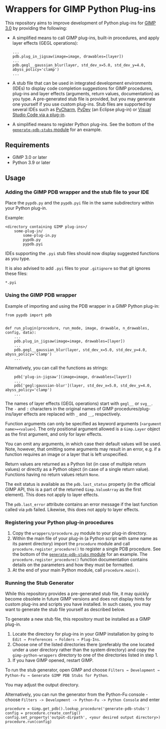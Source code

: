 # Wrappers for GIMP Python Plug-ins

This repository aims to improve development of Python plug-ins for [GIMP 3.0](https://www.gimp.org/downloads/devel/) by providing the following:

* A simplified means to call GIMP plug-ins, built-in procedures, and apply layer effects (GEGL operations):
  ```
  ...
  pdb.plug_in_jigsaw(image=image, drawables=[layer])
  ...
  pdb.gegl__gaussian_blur(layer, std_dev_x=5.0, std_dev_y=4.0, abyss_policy='clamp')
  ...
  ```

* A stub file that can be used in integrated development environments (IDEs) to display code completion suggestions for GIMP procedures, plug-ins and layer effects (arguments, return values, documentation) as you type. A pre-generated stub file is provided, but you may generate one yourself if you use custom plug-ins. Stub files are supported by several IDEs such as [PyCharm](https://www.jetbrains.com/help/pycharm/stubs.html), [PyDev](https://www.pydev.org/manual_101_install.html) (an Eclipse plug-in) or [Visual Studio Code via a plug-in](https://marketplace.visualstudio.com/items?itemName=ms-python.vscode-pylance).

* A simplified means to register Python plug-ins. See the bottom of the [`generate-pdb-stubs` module](generate-pdb-stubs/generate-pdb-stubs.py) for an example.


## Requirements

* GIMP 3.0 or later
* Python 3.9 or later


## Usage

### Adding the GIMP PDB wrapper and the stub file to your IDE

Place the `pypdb.py` and the `pypdb.pyi` file in the same subdirectory within your Python plug-in.

Example:

```
<directory containing GIMP plug-ins>/
    some-plug-in/
        some-plug-in.py
        pypdb.py
        pypdb.pyi
```

IDEs supporting the `.pyi` stub files should now display suggested functions as you type. 

It is also advised to add `.pyi` files to your `.gitignore` so that git ignores these files:

```
*.pyi
```


### Using the GIMP PDB wrapper

Example of importing and using the PDB wrapper in a GIMP Python plug-in:

```
from pypdb import pdb


def run_plugin(procedure, run_mode, image, drawable, n_drawables, config, data):
    ...
    pdb.plug_in_jigsaw(image=image, drawables=[layer])
    ...
    pdb.gegl__gaussian_blur(layer, std_dev_x=5.0, std_dev_y=4.0, abyss_policy='clamp')
    ...
```

Alternatively, you can call the functions as strings:

```
    pdb['plug-in-jigsaw'](image=image, drawables=[layer])
    ...
    pdb['gegl:gaussian-blur'](layer, std_dev_x=5.0, std_dev_y=4.0, abyss_policy='clamp')
    ...
```

The names of layer effects (GEGL operations) start with  `gegl__` or `svg__`.
The `-` and `:` characters in the original names of GIMP procedures/plug-ins/layer effects are replaced with `_` and `__`, respectively.

Function arguments can only be specified as keyword arguments (`<argument name>=<value>`).
The only positional argument allowed is a `Gimp.Layer` object as the first argument, and only for layer effects.

You can omit any arguments, in which case their default values will be used.
Note, however, that omitting some arguments may result in an error, e.g. if a function requires an image or a layer that is left unspecified.

Return values are returned as a Python list (in case of multiple return values) or directly as a Python object (in case of a single return value). Functions having no return values return `None`.

The exit status is available as the `pdb.last_status` property (in the official GIMP API, this is a part of the returned `Gimp.ValueArray` as the first element). This does not apply to layer effects.

The `pdb.last_error` attribute contains an error message if the last function called via `pdb` failed. Likewise, this does not apply to layer effects.


### Registering your Python plug-in procedures

1. Copy the `wrappers/procedure.py` module to your plug-in directory.
2. Within the main file of your plug-in (a Python script with same name as its parent directory) import the `procedure` module and call `procedure.register_procedure()` to register a single PDB procedure. See the bottom of the [`generate-pdb-stubs` module](generate-pdb-stubs/generate-pdb-stubs.py) for an example. The `procedure.register_procedure()` function documentation contains details on the parameters and how they must be formatted.
3. At the end of your main Python module, call `procedure.main()`.


### Running the Stub Generator

While this repository provides a pre-generated stub file, it may quickly become obsolete in future GIMP versions and does not display hints for custom plug-ins and scripts you have installed.
In such cases, you may want to generate the stub file yourself as described below.

To generate a new stub file, this repository must be installed as a GIMP plug-in.

1. Locate the directory for plug-ins in your GIMP installation by going to `Edit → Preferences → Folders → Plug-Ins`.
2. Choose one of the listed directories there (preferably the one located under a user directory rather than the system directory) and copy the `gimp-python-wrappers` directory to one of the directories listed in step 1.
3. If you have GIMP opened, restart GIMP.

To run the stub generator, open GIMP and choose `Filters → Development → Python-Fu → Generate GIMP PDB Stubs for Python`.

You may adjust the output directory.

Alternatively, you can run the generator from the Python-Fu console - choose `Filters -> Development -> Python-Fu -> Python Console` and enter

```
procedure = Gimp.get_pdb().lookup_procedure('generate-pdb-stubs')
config = procedure.create_config()
config.set_property('output-dirpath', <your desired output directory>)
procedure.run(config)
```
